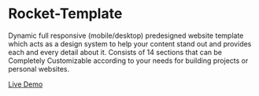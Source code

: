 # Rocket-Template
Dynamic full responsive (mobile/desktop) predesigned website template which acts as a design system to help your content stand out and provides each and every detail about it. Consists of 14 sections that can be Completely Customizable according to your needs for building projects or personal websites.

[Live Demo](https://mohamedelgendyx.github.io/Rocket-Template/)
